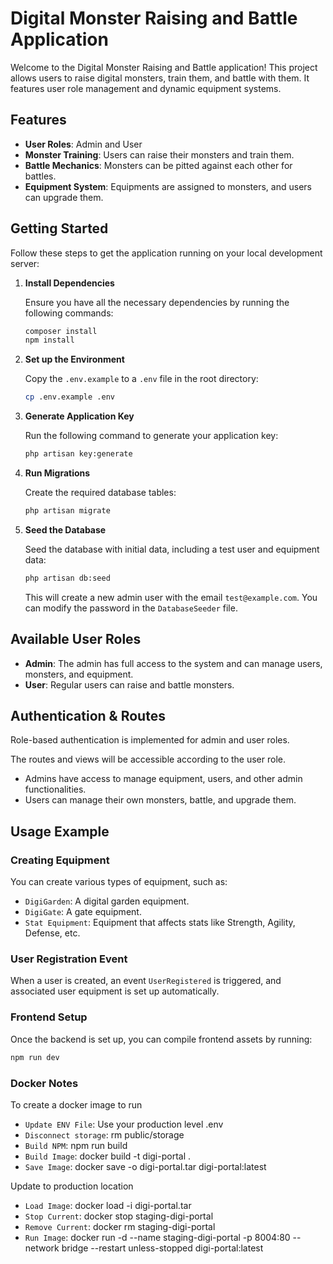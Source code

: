# Digital Monster Raising and Battle Application

Welcome to the Digital Monster Raising and Battle application! This project allows users to raise digital monsters, train them, and battle with them. It features user role management and dynamic equipment systems.

## Features

-   **User Roles**: Admin and User
-   **Monster Training**: Users can raise their monsters and train them.
-   **Battle Mechanics**: Monsters can be pitted against each other for battles.
-   **Equipment System**: Equipments are assigned to monsters, and users can upgrade them.

## Getting Started

Follow these steps to get the application running on your local development server:

1.  **Install Dependencies**

    Ensure you have all the necessary dependencies by running the following commands:

    ```bash
    composer install
    npm install
    ```

2.  **Set up the Environment**

    Copy the `.env.example` to a `.env` file in the root directory:

    ```bash
    cp .env.example .env
    ```

3.  **Generate Application Key**

    Run the following command to generate your application key:

    ```bash
    php artisan key:generate
    ```

4.  **Run Migrations**

    Create the required database tables:

    ```bash
    php artisan migrate
    ```

5.  **Seed the Database**

    Seed the database with initial data, including a test user and equipment data:

    ```bash
    php artisan db:seed
    ```

    This will create a new admin user with the email `test@example.com`. You can modify the password in the `DatabaseSeeder` file.

## Available User Roles

-   **Admin**: The admin has full access to the system and can manage users, monsters, and equipment.
-   **User**: Regular users can raise and battle monsters.

## Authentication & Routes

Role-based authentication is implemented for admin and user roles.

The routes and views will be accessible according to the user role.

-   Admins have access to manage equipment, users, and other admin functionalities.
-   Users can manage their own monsters, battle, and upgrade them.

## Usage Example

### Creating Equipment

You can create various types of equipment, such as:

-   `DigiGarden`: A digital garden equipment.
-   `DigiGate`: A gate equipment.
-   `Stat Equipment`: Equipment that affects stats like Strength, Agility, Defense, etc.

### User Registration Event

When a user is created, an event `UserRegistered` is triggered, and associated user equipment is set up automatically.

### Frontend Setup

Once the backend is set up, you can compile frontend assets by running:

```bash
npm run dev
```

### Docker Notes

To create a docker image to run

-   `Update ENV File`: Use your production level .env
-   `Disconnect storage`: rm public/storage
-   `Build NPM`: npm run build
-   `Build Image`: docker build -t digi-portal .
-   `Save Image`: docker save -o digi-portal.tar digi-portal:latest

Update to production location

-   `Load Image`: docker load -i digi-portal.tar
-   `Stop Current`: docker stop staging-digi-portal
-   `Remove Current`: docker rm staging-digi-portal
-   `Run Image`: docker run -d --name staging-digi-portal -p 8004:80 --network bridge --restart unless-stopped digi-portal:latest
